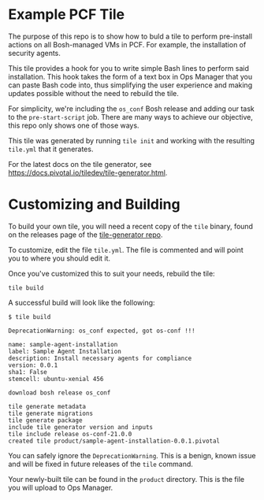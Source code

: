 # Example PCF Tile
The purpose of this repo is to show how to buld a tile to perform pre-install actions on all Bosh-managed VMs in PCF. For example, the installation of security agents. 

This tile provides a hook for you to write simple Bash lines to perform said installation. This hook takes the form of a text box in Ops Manager that you can paste Bash code into, thus simplifying the user experience and making updates possible without the need to rebuild the tile.

For simplicity, we're including the `os_conf` Bosh release and adding our task to the `pre-start-script` job. There are many ways to achieve our objective, this repo only shows one of those ways.

This tile was generated by running `tile init` and working with the resulting `tile.yml` that it generates. 

For the latest docs on the tile generator, see https://docs.pivotal.io/tiledev/tile-generator.html.

# Customizing and Building

To build your own tile, you will need a recent copy of the `tile` binary, found on the releases page of the [tile-generator repo](https://github.com/cf-platform-eng/tile-generator).

To customize, edit the file `tile.yml`. The file is commented and will point you to where you should edit it.

Once you've customized this to suit your needs, rebuild the tile:


```
tile build
```

A successful build will look like the following:
```
$ tile build

DeprecationWarning: os_conf expected, got os-conf !!!

name: sample-agent-installation
label: Sample Agent Installation
description: Install necessary agents for compliance
version: 0.0.1
sha1: False
stemcell: ubuntu-xenial 456

download bosh release os_conf

tile generate metadata
tile generate migrations
tile generate package
include tile generator version and inputs
tile include release os-conf-21.0.0
created tile product/sample-agent-installation-0.0.1.pivotal
```

You can safely ignore the `DeprecationWarning`. This is a benign, known issue and will be fixed in future releases of the `tile` command.

Your newly-built tile can be found in the `product` directory. This is the file you will upload to Ops Manager.
